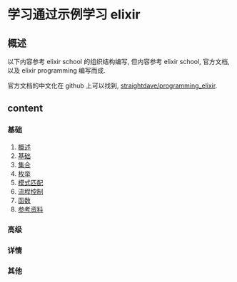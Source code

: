 # 学习通过示例学习 elixir

## 概述

以下内容参考 elixir school 的组织结构编写, 但内容参考 elixir school, 官方文档, 以及 elixir programming 编写而成.

官方文档的中文化在 github 上可以找到, [straightdave/programming_elixir](https://github.com/straightdave/programming_elixir).

## content
### 基础
1. [概述](docs/intro.md)
1. [基础](docs/basics.md)
1. [集合](docs/collections.md)
1. [枚举](docs/enum.md)
1. [模式匹配](docs/pattern-matching.md)
1. [流程控制](docs/control.md)
1. [函数](docs/functions.md)
1. [参考资料](docs/ref.md)

### 高级

### 详情

### 其他